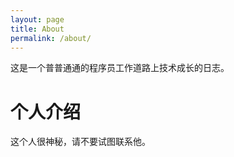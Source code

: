 ```yaml
---
layout: page
title: About
permalink: /about/
---
```


这是一个普普通通的程序员工作道路上技术成长的日志。

# 个人介绍  

这个人很神秘，请不要试图联系他。
